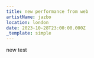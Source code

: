 ```yaml
---
title: new performance from web
artistName: jazbo
location: london
date: 2023-10-28T23:00:00.000Z
_template: simple
---
```


new test
